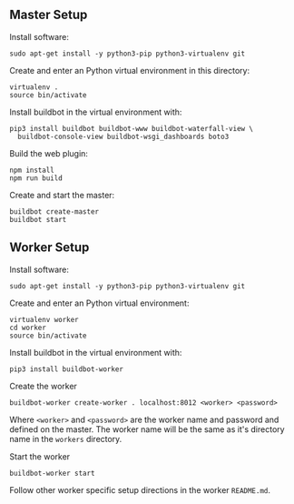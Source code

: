 ## Master Setup
Install software:

    sudo apt-get install -y python3-pip python3-virtualenv git

Create and enter an Python virtual environment in this directory:

    virtualenv .
    source bin/activate

Install buildbot in the virtual environment with:

    pip3 install buildbot buildbot-www buildbot-waterfall-view \
      buildbot-console-view buildbot-wsgi_dashboards boto3

Build the web plugin:

    npm install
    npm run build

Create and start the master:

    buildbot create-master
    buildbot start

## Worker Setup
Install software:

    sudo apt-get install -y python3-pip python3-virtualenv git

Create and enter an Python virtual environment:

    virtualenv worker
    cd worker
    source bin/activate

Install buildbot in the virtual environment with:

    pip3 install buildbot-worker

Create the worker

    buildbot-worker create-worker . localhost:8012 <worker> <password>

Where ``<worker>`` and ``<password>`` are the worker name and password and
defined on the master.  The worker name will be the same as it's directory name
in the ``workers`` directory.

Start the worker

    buildbot-worker start

Follow other worker specific setup directions in the worker ``README.md``.
